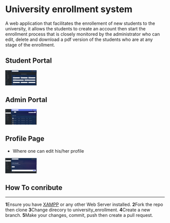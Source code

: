 <h1> University enrollment system</h1>

<p>
A web application that facilitates the enrollement of new students to the university,
it allows the students to create an account then start  the enrollment process that is
closely monitored by the administrator who can edit, delete and download a pdf version
of the students who are at any stage of the enrollment.
</p>

## Student Portal

<img src="Student.PNG" width="100px" />

## Admin Portal

<img src="Admin.PNG" width="100px" />

## Profile Page

- Where one can edit his/her profile

<img src="Profile.PNG" width="100px"/>

## How To conribute

<hr>

<b>1</b>Ensure you have <a href="https://www.apachefriends.org/index.html">XAMPP</a> or any other Web Server installed.
<b>2</b>Fork the repo then clone
<b>3</b>Change direcory to university_enrollment.
<b>4</b>Create a new branch.
<b>5</b>Make your changes, commit, push then create a pull request.
